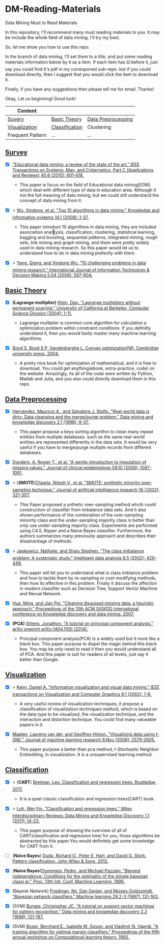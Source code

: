 # DM-Reading-Materials
Data Mining Must to Read Materials

In this repository, I'll recommend many must reading materials to you.
It may be include the whole field of data mining, I'll try my best.

So, let me show you how to use this repo.

In the branch of data mining, I'll set them to a title, and put some reading materials information below by it as a item. If each item has :ballot_box_with_check: before it, just say you could find it's pdf in my corresponed sub-repo. but if you could download directly, then I suggest that you would click the item to download it.

Finally, if you have any suggestions then please tell me for email. Thanks!

Okay, Let us beginning! Good luck!

| Content | | |
|  ----  | ----  | ---- |
| <a href="#survey">Suvery</a> | <a href="#basic-theory">Basic Theory</a> | <a href="#data-preprocessing">Data Preprocessing</a> |
| [Visualization](#visualization) | [Classification](#classification) | Clustering |
| Frequent Pattern | ... | ... |


## [Survey](#content)

- [x] ["Educational data mining: a review of the state of the art." IEEE Transactions on Systems, Man, and Cybernetics, Part C (Applications and Reviews) 40.6 (2010): 601-618.](https://ieeexplore.ieee.org/document/5524021)
  - This paper is focus on the field of Educational data mining(EDM) which deal with different type of data in education area. Although it not the full meaning of data mining, but we could still understand the concept of data mining from it.

- [x] :star: [Wu, Xindong, et al. "Top 10 algorithms in data mining." Knowledge and information systems 14.1 (2008): 1-37.](https://link.springer.com/article/10.1007/s10115-007-0114-2)
  - This paper introduct 10 algorithms in data mining, they are included  association analysis, classification, clustering, statistical learning, bagging and boosting, sequential patterns, integrated mining, rough sets, link mining and graph mining, and them were pretty widely used in data mining research. So this paper would let us to understand how to do in data mining prefectly with them.

- [x] :star: [Yang, Qiang, and Xindong Wu. "10 challenging problems in data mining research." International Journal of Information Technology & Decision Making 5.04 (2006): 597-604.](https://www.worldscientific.com/doi/abs/10.1142/S0219622006002258)


## [Basic Theory](#content)

- [x] **(Lagrange multiplier)** [Klein, Dan. "Lagrange multipliers without permanent scarring." University of California at Berkeley, Computer Science Division (2004): 1-11.](http://www-diglib.stanford.edu/~klein/lagrange-multipliers.pdf)
  - Lagrange multiplier is common core algorithm for calculation a optimization problem within constraint conditions. If you definitly understand it, then you would fastly master many machine learning algorithms.

- [x] [Boyd S, Boyd S P, Vandenberghe L. Convex optimization[M]. Cambridge university press, 2004.](https://web.stanford.edu/~boyd/cvxbook/)
  - A pretty nice book for optimization of mathematical, and it is free to download. You could get anything(ebook, extra-practice, code) on the website. Amazingly, its all of the code were written by Python, Matlab and Julia, and you also could directly download them in this repo.

## [Data Preprocessing](#content)

- [x] [Hernández, Mauricio A., and Salvatore J. Stolfo. "Real-world data is dirty: Data cleansing and the merge/purge problem." Data mining and knowledge discovery 2.1 (1998): 9-37.](https://link.springer.com/article/10.1023/A:1009761603038)

  - This paper propose a keys sorting algorithm to clean many repeat entities from multiple databases. such as the same real-world entities are represented differently in the data sets. It would be very useful if you have to merge/purge multiple records from different databases.

- [x] [Donders, A. Rogier T., et al. "A gentle introduction to imputation of missing values." Journal of clinical epidemiology 59.10 (2006): 1087-1091.](https://www.jclinepi.com/article/S0895-4356(06)00197-1/fulltext)

- [x] :star: (**SMOTE**)[Chawla, Nitesh V., et al. "SMOTE: synthetic minority over-sampling technique." Journal of artificial intelligence research 16 (2002): 321-357.](https://arxiv.org/abs/1106.1813)
  - This Paper proposed a ynthetic over-sampling method whcih could construction of classifier from imbalance data sets. And it also shown performance of the combination of the over-sampling minority class and the under-sampling majority class  is better than only use under-sampling majority class. Experiments are performed using C4.5, Ripper and a Naive Bayes classifier. Furthermore, the authors summarizes many previously approach and describes their disadvantage of methods.

- [x] :star: [Japkowicz, Nathalie, and Shaju Stephen. "The class imbalance problem: A systematic study." Intelligent data analysis 6.5 (2002): 429-449.](https://dl.acm.org/doi/10.5555/1293951.1293954)
  - This paper will let you to understand what is class imblance problem and how to tackle them by re-sampling or cost-modifying methods, then how its effective in this problem. Finally it discuss the affection in modern classifier such as Decision Tree, Support Vector Machine and Nerual Network.

- [x] [Hua, Ming, and Jian Pei. "Cleaning disguised missing data: a heuristic approach." Proceedings of the 13th ACM SIGKDD international conference on Knowledge discovery and data mining. 2007.](https://dl.acm.org/doi/10.1145/1281192.1281294)

- [x] **(PCA)** [Shlens, Jonathon. "A tutorial on principal component analysis." arXiv preprint arXiv:1404.1100 (2014).](https://arxiv.org/abs/1404.1100)
  - Principal component analysis(PCA) is a widely used but it more like a black box. This paper purpose to dispel the magic behind this black box. You may be only need to read it then you would understand all of PCA.  And this paper is suit for readers of all levels, just say it better than Google.


## [Visualization](#content)

- [x] :star: [Keim, Daniel A. "Information visualization and visual data mining." IEEE transactions on Visualization and Computer Graphics 8.1 (2002): 1-8.](https://dl.acm.org/doi/10.1109/2945.981847)
  - A very useful review of visualization techniques, it propose a classification of visualization techniques method, which is based on the data type to be visualized, the visualization technique, and the interaction and distortion technique. You could find many valueable papers in it.

- [x] [Maaten, Laurens van der, and Geoffrey Hinton. "Visualizing data using t-SNE." Journal of machine learning research 9.Nov (2008): 2579-2605.](http://www.jmlr.org/papers/v9/vandermaaten08a.html)
  - This paper purpose a better than pca method, t-Stochastic Neighbor Embedding, in visualization. It is a unsupervised learning method.

## [Classification](#content)

- [x] :star: (**CART**) [Breiman, Leo. Classification and regression trees. Routledge, 2017.](./classification/cart-book.pdf)
  - It is a quiet classic classification and regression trees(CART) book.

- [x] :star: [Loh, Wei‐Yin. "Classification and regression trees." Wiley Interdisciplinary Reviews: Data Mining and Knowledge Discovery 1.1 (2011): 14-23.](https://onlinelibrary.wiley.com/doi/abs/10.1002/widm.8)
  - This paper purpose of showing the overview of all of CART(classification and regression tree) for you, those algorithms be abstracted by this paper.You would definitely get some knowledge for CART from it.

- [ ] (**Naive Bayes**) [Duda, Richard O., Peter E. Hart, and David G. Stork. Pattern classification. John Wiley & Sons, 2012.](https://books.google.com.hk/books?hl=zh-CN&lr=&id=Br33IRC3PkQC&oi=fnd&pg=PR3&dq=pattern+classification&ots=2xEPNrb9Jr&sig=GoiTMKG0BDB3HsqkixyvnDHAmII&redir_esc=y#v=onepage&q=pattern%20classification&f=false)
- [x] (**Naive Bayes**)[Domingos, Pedro, and Michael Pazzani. "Beyond independence: Conditions for the optimality of the simple bayesian classi er." Proc. 13th Intl. Conf. Machine Learning. 1996.](http://www.ics.uci.edu/~pazzani/Publications/mlc96-pedro.pdf)


- [x] (Bayesk Network) [Friedman, Nir, Dan Geiger, and Moises Goldszmidt. "Bayesian network classifiers." Machine learning 29.2-3 (1997): 131-163.](https://link.springer.com/article/10.1023/A:1007465528199) 

- [x] (SVM) [Burges, Christopher JC. "A tutorial on support vector machines for pattern recognition." Data mining and knowledge discovery 2.2 (1998): 121-167.](https://link.springer.com/article/10.1023/A:1009715923555)

- [x] (SVM) [Boser, Bernhard E., Isabelle M. Guyon, and Vladimir N. Vapnik. "A training algorithm for optimal margin classifiers." Proceedings of the fifth annual workshop on Computational learning theory. 1992.](https://dl.acm.org/doi/abs/10.1145/130385.130401)



 